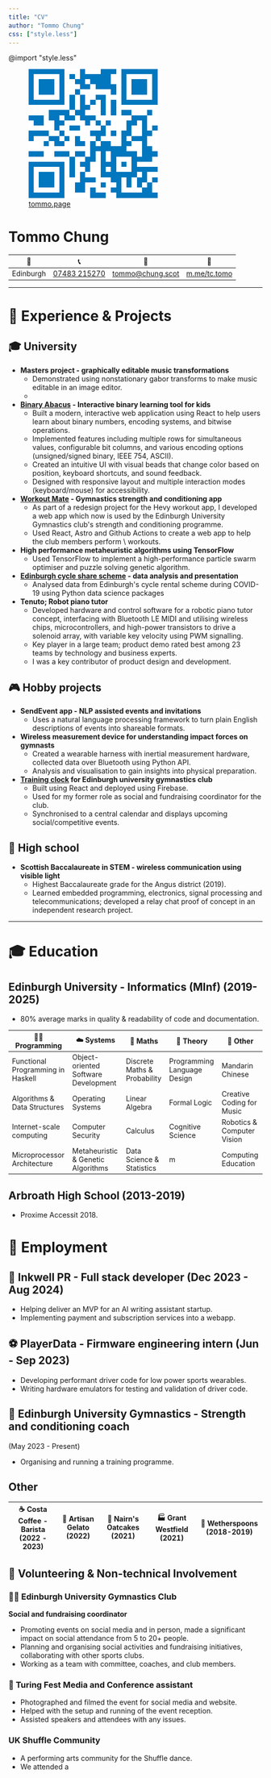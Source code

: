 ```yaml
---
title: "CV"
author: "Tommo Chung"
css: ["style.less"]
---
```


<link rel="preconnect" href="https://fonts.googleapis.com">
<link rel="preconnect" href="https://fonts.gstatic.com" crossorigin>
<link href="https://fonts.googleapis.com/css2?family=Cal+Sans&family=Lato:ital,wght@0,100;0,300;0,400;0,700;0,900;1,100;1,300;1,400;1,700;1,900&display=swap" rel="stylesheet">

@import "style.less"

<div id="header">
<figure>
  <img src="./assets/qr_blue.png" alt="Thomas Chung"/>
  <figcaption><a href="https://tommo.page">tommo.page</a></figcaption>
</figure>
<div id="header-text">
<h1>Tommo Chung</h1>

<!-- change to custom icons -->
| 📍  | 📞 | 📧 | 💬 |
|---|---|---|---|
|Edinburgh| [07483 215270](tel:+447483215270) | [tommo@chung.scot](mailto:tommo@chung.scot)| [m.me/tc.tomo](https://m.me/tc.tomo) |
</div>
</div>

---


# 📐 Experience & Projects

## 🎓 University

  * **Masters project - graphically editable music transformations**
      * Demonstrated using nonstationary gabor transforms to make music editable in an image editor.
      * 
  * **[Binary Abacus](https://tommo.page/abacus) - Interactive binary learning tool for kids** 
      * Built a modern, interactive web application using React to help users learn about binary numbers, encoding systems, and bitwise operations.
      * Implemented features including multiple rows for simultaneous values, configurable bit columns, and various encoding options (unsigned/signed binary, IEEE 754, ASCII).
      * Created an intuitive UI with visual beads that change color based on position, keyboard shortcuts, and sound feedback.
      * Designed with responsive layout and multiple interaction modes (keyboard/mouse) for accessibility.
  * **[Workout Mate](https://workout.tommo.page) - Gymnastics strength and conditioning app** 
      * As part of a redesign project for the Hevy workout app, I developed a web app which now is used by the Edinburgh University Gymnastics club's strength and conditioning programme.
      * Used React, Astro and Github Actions to create a web app to help the club members perform \\ workouts.
  * **High performance metaheuristic algorithms using TensorFlow** 
      * Used TensorFlow to implement a high-performance particle swarm optimiser and puzzle solving genetic algorithm.
  * **[Edinburgh cycle share scheme](https://redd.it/mrbvvt) - data analysis and presentation** 
      * Analysed data from Edinburgh's cycle rental scheme during COVID-19 using Python data science packages
  * **Tenuto; Robot piano tutor** 
      * Developed hardware and control software for a robotic piano tutor concept, interfacing with Bluetooth LE MIDI and utilising wireless chips, microcontrollers, and high-power transistors to drive a solenoid array, with variable key velocity using PWM signalling.
      * Key player in a large team; product demo rated best among 23 teams by technology and business experts.
      * I was a key contributor of product design and development.
    
## 🎮 Hobby projects

  * **SendEvent app - NLP assisted events and invitations** 
      * Uses a natural language processing framework to turn plain English descriptions of events into shareable formats.
  * **Wireless measurement device for understanding impact forces on gymnasts** 
      * Created a wearable harness with inertial measurement hardware, collected data over Bluetooth using Python API.
      * Analysis and visualisation to gain insights into physical preparation.
  * **[Training clock](https://clock.tommo.page) for Edinburgh university gymnastics club** 
      * Built using React and deployed using Firebase.
      * Used for my former role as social and fundraising coordinator for the club.
      * Synchronised to a central calendar and displays upcoming social/competitive events.

## 🏫 High school

  * **Scottish Baccalaureate in STEM - wireless communication using visible light** 
      * Highest Baccalaureate grade for the Angus district (2019).
      * Learned embedded programming, electronics, signal processing and telecommunications; developed a relay chat proof of concept in an independent research project.

---

# 🎓 Education

## Edinburgh University - Informatics (MInf) (2019-2025)
- 80% average marks in quality & readability of code and documentation.


| 👨‍💻 **Programming** | ☁️ **Systems** | 🧮 **Maths** | 🔣 **Theory** | 🎨 **Other** |
|---|---|---|---|---|
| Functional Programming in Haskell | Object-oriented Software Development | Discrete Maths & Probability | Programming Language Design | Mandarin Chinese |
| Algorithms & Data Structures | Operating Systems | Linear Algebra | Formal Logic | Creative Coding for Music |
| Internet-scale computing | Computer Security | Calculus | Cognitive Science | Robotics & Computer Vision |
| Microprocessor Architecture | Metaheuristic & Genetic Algorithms | Data Science & Statistics | m | Computing Education |

## Arbroath High School (2013-2019) 
- Proxime Accessit 2018.

# 💼 Employment

## 📝 Inkwell PR - Full stack developer (Dec 2023 - Aug 2024)
- Helping deliver an MVP for an AI writing assistant startup.
- Implementing payment and subscription services into a webapp.

## ⚽ PlayerData - Firmware engineering intern (Jun - Sep 2023)
- Developing performant driver code for low power sports wearables.
- Writing hardware emulators for testing and validation of driver code.

## 💪 Edinburgh University Gymnastics - Strength and conditioning coach
(May 2023 - Present)
- Organising and running a training programme.

## Other
|☕ **Costa Coffee - Barista (2022 - 2023)** |🍦 **Artisan Gelato (2022)** |🍪 **Nairn's Oatcakes (2021)** |🏭 **Grant Westfield (2021)** | 🍴 **Wetherspoons (2018-2019)** |
|-|-|-|-|-|


## 🤝 Volunteering & Non-technical Involvement

### 🤸‍♂️ Edinburgh University Gymnastics Club

**Social and fundraising coordinator**
- Promoting events on social media and in person, made a significant impact on social attendance from 5 to 20+ people.
- Planning and organising social activities and fundraising initiatives, collaborating with other sports clubs.
- Working as a team with committee, coaches, and club members.

### 📰 Turing Fest Media and Conference assistant
- Photographed and filmed the event for social media and website.
- Helped with the setup and running of the event reception.
- Assisted speakers and attendees with any issues.

### UK Shuffle Community 
- A performing arts community for the Shuffle dance.
- We attended a


